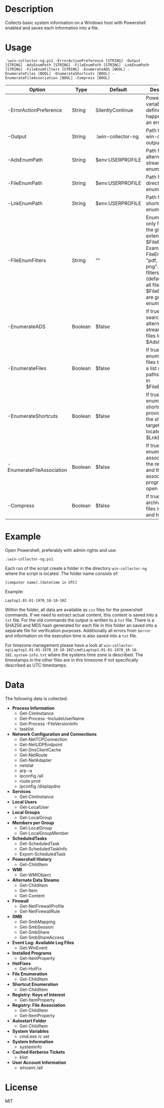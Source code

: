 # Description

Collects basic system information on a Windows host with Powershell enabled and saves each information into a file. 

# Usage

`.\win-collector-ng.ps1 -ErrorActionPreference [STRING] -Output [STRING] -AdsEnumPath [STRING] -FileEnumPath [STRING] -LnkEnumPath [STRING] -FileEnumFilters [STRING] -EnumerateADS [BOOL] -EnumerateFiles [BOOL] -EnumerateShortcuts [BOOL] -EnumerateFileAssociation [BOOL] -Compress [BOOL]`

| Option | Type | Default | Description |
|---|---|---|---|
| -ErrorActionPreference | String | SilentlyContinue | Powershell variable to defined what happens, when an error occur. |
| -Output | String | .\win-collector-ng | Path to write win-collector output |
| -AdsEnumPath | String | $env:USERPROFILE | Path for alternate data stream enumeration |
| -FileEnumPath | String | $env:USERPROFILE | Path for directory / file enumeration |
| -LnkEnumPath | String | $env:USERPROFILE | Path for shortcut enumeration |
| -FileEnumFilters | String | "" | Enumerates only files with the given file extension in $FileEnumPath. Example: -FileEnumFilters "pdf, docx, png". If no filters are given (default value), all files in $FileEnumPath are going to be enumerated |
| -EnumerateADS | Boolean | $false | If true, searches for alternate data streams in all files located in $AdsEnumPath |
| -EnumerateFiles | Boolean | $false | If true, enumerates all files to provide a list of file paths located in $FileEnumPath |
| -EnumerateShortcuts | Boolean | $false | If true, enumerates all shortcuts to provide a list of the shortcut`s target property located in $LnkEnumPath |
| -EnumerateFileAssociation | Boolean | $false | If true, enumerate file association in the registry and their associated programm to open it |
| -Compress | Boolean | $false | If true, an archive of the files is created and hashed |

# Example

Open Powershell, preferably with admin rights and use:

`.\win-collector-ng.ps1`

Each run of the script create a folder in the directory `win-collector-ng` where the script is located. The folder name consists of:

`[computer name].[datetime in UTC]`

Example:

`Laptop1.01-01-1970_10-10-10Z`

Within the folder, all data are available as `csv` files for the powershell commands. If we need to extract actual content, this content is saved into a `txt` file. For the old commands the output is written to a `txt` file. There is a SHA256 and MD5 hash generated for each file in this folder an saved into a separate file for verification purposes. Additionally all errors from `$error` and information on the execution time is also saved into a `txt` file. 

For timezone management please have a look at `win-collector-ng\Laptop1.01-01-1970_10-10-10Z\cmd\Laptop1.01-01-1970_10-10-10Z.system-info.txt` where the systems time zone is described. The timestamps in the other files are
in this timezone if not specifically described as UTC timestamps.

# Data

The following data is collected:

- **Process Information**
  - Get-CimInstance
  - Get-Process -IncludeUserName
  - Get-Process -FileVersionInfo
  - tasklist
- **Network Configuration and Connections**
  - Get-NetTCPConnection
  - Get-NetUDPEndpoint
  - Get-DnsClientCache
  - Get-NetRoute
  - Get-NetAdapter
  - netstat
  - arp -a
  - ipconfig /all
  - route print
  - ipconfig /displaydns
- **Services**
  - Get-CimInstance
- **Local Users**
  - Get-LocalUser
- **Local Groups**
  - Get-LocalGroup
- **Members per Group**
  - Get-LocalGroup
  - Get-LocalGroupMember
- **ScheduledTasks**
  - Get-ScheduledTask
  - Get-ScheduledTaskInfo
  - Export-ScheduledTask
- **Powershell History**
  - Get-ChildItem
- **WMI**
  - Get-WMIObject
- **Alternate Data Steams**
  - Get-ChildItem
  - Get-Item
  - Get-Content
- **Firewall**
  - Get-NetFirewallProfile
  - Get-NetFirewallRule
- **SMB**
  - Get-SmbMapping
  - Get-SmbSession
  - Get-SmbShare
  - Get-SmbShareAccess
- **Event Log: Available Log Files**
  - Get-WinEvent
- **Installed Programs**
  - Get-ItemProperty
- **HotFixes**
  - Get-HotFix
- **File Enumeration**
  - Get-ChildItem
- **Shortcut Enumeration**
  - Get-ChildItem
- **Registry: Keys of Interest**
  - Get-ItemProperty
- **Registry: File Association**
  - Get-ChildItem
  - Get-ItemProperty
- **Autostart Folder**
  - Get-ChildItem
- **System Variables**
  - cmd.exe /c set
- **System Information**
  - systeminfo
- **Cached Kerberos Tickets**
  - klist
- **User Account Information**
  - whoami /all

# License 

MIT